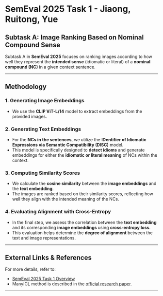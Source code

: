 # **SemEval 2025 Task 1 - Jiaong, Ruitong, Yue**  

## **Subtask A: Image Ranking Based on Nominal Compound Sense**  

Subtask A in **SemEval 2025** focuses on ranking images according to how well they represent the **intended sense** (idiomatic or literal) of a **nominal compound (NC)** in a given context sentence.  

---

## **Methodology**  

### **1. Generating Image Embeddings**  
- We use the **CLIP ViT-L/14** model to extract embeddings from the provided images.  

### **2. Generating Text Embeddings**  
- For the **NCs in the sentences**, we utilize the **IDentifier of Idiomatic Expressions via Semantic Compatibility (DISC)** model.  
- This model is specifically designed to **detect idioms** and generate embeddings for either the **idiomatic or literal meaning** of NCs within the context.  

### **3. Computing Similarity Scores**  
- We calculate the **cosine similarity** between the **image embeddings** and the **text embedding**.  
- The images are ranked based on their similarity scores, reflecting how well they align with the intended meaning of the NCs.  

### **4. Evaluating Alignment with Cross-Entropy**  
- In the final step, we assess the correlation between the **text embedding** and its corresponding **image embeddings** using **cross-entropy loss**.  
- This evaluation helps determine the **degree of alignment** between the text and image representations.  

---

## **External Links & References**  

For more details, refer to:  
- [SemEval 2025 Task 1 Overview]([https://semeval.github.io/2025/](https://semeval2025-task1.github.io/))  
- ManyICL method is described in the [official research paper]([https://arxiv.org/abs/example](https://arxiv.org/html/2405.09798v1)).  

---
